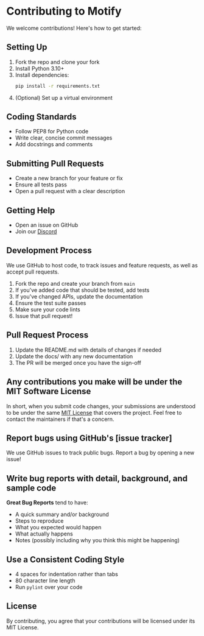 # Contributing to Motify

We welcome contributions! Here's how to get started:

## Setting Up
1. Fork the repo and clone your fork
2. Install Python 3.10+
3. Install dependencies:
   ```sh
   pip install -r requirements.txt
   ```
4. (Optional) Set up a virtual environment

## Coding Standards
- Follow PEP8 for Python code
- Write clear, concise commit messages
- Add docstrings and comments

## Submitting Pull Requests
- Create a new branch for your feature or fix
- Ensure all tests pass
- Open a pull request with a clear description

## Getting Help
- Open an issue on GitHub
- Join our [Discord](https://discord.gg/motify)

## Development Process

We use GitHub to host code, to track issues and feature requests, as well as accept pull requests.

1. Fork the repo and create your branch from `main`
2. If you've added code that should be tested, add tests
3. If you've changed APIs, update the documentation
4. Ensure the test suite passes
5. Make sure your code lints
6. Issue that pull request!

## Pull Request Process

1. Update the README.md with details of changes if needed
2. Update the docs/ with any new documentation
3. The PR will be merged once you have the sign-off

## Any contributions you make will be under the MIT Software License

In short, when you submit code changes, your submissions are understood to be under the same [MIT License](http://choosealicense.com/licenses/mit/) that covers the project. Feel free to contact the maintainers if that's a concern.

## Report bugs using GitHub's [issue tracker]

We use GitHub issues to track public bugs. Report a bug by opening a new issue!

## Write bug reports with detail, background, and sample code

**Great Bug Reports** tend to have:

- A quick summary and/or background
- Steps to reproduce
- What you expected would happen
- What actually happens
- Notes (possibly including why you think this might be happening)

## Use a Consistent Coding Style

* 4 spaces for indentation rather than tabs
* 80 character line length
* Run `pylint` over your code

## License

By contributing, you agree that your contributions will be licensed under its MIT License.
